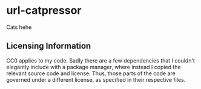 # url-catpressor

Cats hehe

## Licensing Information

CC0 applies to my code. Sadly there are a few dependencies that I couldn't elegantly include with a package manager, where instead I copied the relevant source code and license.
Thus, those parts of the code are governed under a different license, as specified in their respective files.
